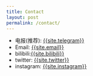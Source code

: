 ```yaml
---
title: Contact
layout: post
permalink: /contact/
---
```



- 电报(推荐): <a href="{{site.telegram}}">{{site.telegram}}</a>
- Email: <a href="mailto:{{site.email}}">{{site.email}}</a>
- bilibili:<a href="{{site.bilibili}}">{{site.bilibili}}</a>
- twitter: <a href="{{site.twitter}}">{{site.twitter}}</a>
- instagram: <a href="{{site.instagram}}">{{site.instagram}}</a>
